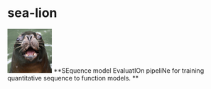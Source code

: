 # sea-lion

<img src="./Screen Shot 2022-03-08 at 12.06.51 PM.png" width="100" height='100'>
**SEquence model EvaluatIOn pipeliNe for training quantitative sequence to function models.
**
